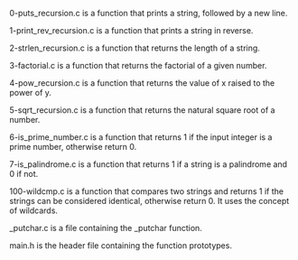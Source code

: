 

0-puts_recursion.c is a function that prints a string, followed by a new line.

1-print_rev_recursion.c is a function that prints a string in reverse.

2-strlen_recursion.c is a function that returns the length of a string.

3-factorial.c is a function that returns the factorial of a given number.

4-pow_recursion.c is a function that returns the value of x raised to the power of y.

5-sqrt_recursion.c is a function that returns the natural square root of a number.

6-is_prime_number.c is a function that returns 1 if the input integer is a prime number, otherwise return 0.

7-is_palindrome.c is a function that returns 1 if a string is a palindrome and 0 if not.

100-wildcmp.c is a function that compares two strings and returns 1 if the strings can be considered identical, otherwise return 0. It uses the concept of wildcards.

_putchar.c is a file containing the _putchar function.

main.h is the header file containing the function prototypes.
